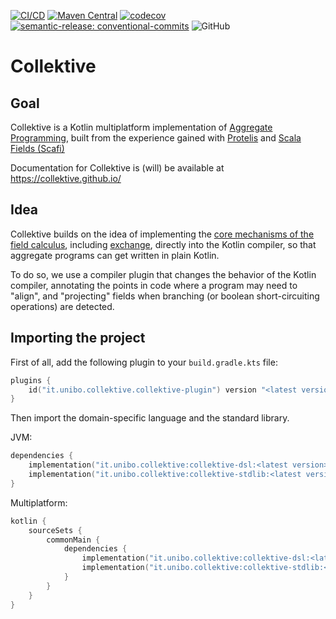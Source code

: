 [![CI/CD](https://github.com/Collektive/collektive/actions/workflows/dispatcher.yml/badge.svg)](https://github.com/Collektive/collektive/actions/workflows/dispatcher.yml)
[![Maven Central](https://img.shields.io/maven-central/v/it.unibo.collektive/collektive-dsl)]()
[![codecov](https://codecov.io/gh/Collektive/collektive/graph/badge.svg?token=U94AUOB5OK)](https://codecov.io/gh/Collektive/collektive)
[![semantic-release: conventional-commits](https://img.shields.io/badge/semantic--release-conventional_commits-e10098?logo=semantic-release)](https://github.com/semantic-release/semantic-release)
![GitHub](https://img.shields.io/github/license/Collektive/collektive)

# Collektive

## Goal

Collektive is a Kotlin multiplatform implementation of [Aggregate Programming](https://cris.unibo.it/bitstream/11585/520779/4/paper-short.pdf),
built from the experience gained with
[Protelis](https://github.com/Protelis/Protelis)
and [Scala Fields (Scafi)](https://github.com/scafi/scafi)

Documentation for Collektive is (will) be available at https://collektive.github.io/

## Idea

Collektive builds on the idea of implementing the
[core mechanisms of the field calculus](https://doi.org/10.1145/3285956),
including [exchange](https://doi.org/10.1016/j.jss.2024.111976),
directly into the Kotlin compiler,
so that aggregate programs can get written in plain Kotlin.

To do so, we use a compiler plugin that changes the behavior of the Kotlin compiler,
annotating the points in code where a program may need to "align",
and "projecting" fields when branching (or boolean short-circuiting operations)
are detected.

## Importing the project

First of all, add the following plugin to your `build.gradle.kts` file:

```kotlin
plugins {
    id("it.unibo.collektive.collektive-plugin") version "<latest version>"
}
```

Then import the domain-specific language and the standard library.

JVM:

```kotlin
dependencies {
    implementation("it.unibo.collektive:collektive-dsl:<latest version>")
    implementation("it.unibo.collektive:collektive-stdlib:<latest version>")
}
```

Multiplatform:

```kotlin
kotlin {
    sourceSets {
        commonMain {
            dependencies {
                implementation("it.unibo.collektive:collektive-dsl:<latest version>")
                implementation("it.unibo.collektive:collektive-stdlib:<latest version>")
            }
        }
    }
}
```
